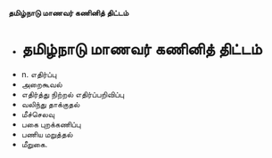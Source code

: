 **தமிழ்நாடு மாணவர் கணினித் திட்டம்**
- # தமிழ்நாடு மாணவர் கணினித் திட்டம்
- n. எதிர்ப்பு
- அறைகூவல்
- எதிர்த்து நிற்றல் எதிர்ப்பறிவிப்பு
- வலிந்து தாக்குதல்
- மீச்செலவு
- பகை புறக்கணிப்பு
- பணிய மறுத்தல்
- மீறுகை.

